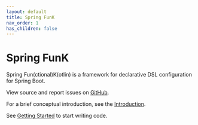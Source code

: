 ```yaml
---
layout: default
title: Spring FunK
nav_order: 1
has_children: false
---
```

# Spring FunK

Spring Fun(ctional)K(otlin) is a framework for declarative DSL configuration for Spring Boot.

View source and report issues on [GitHub](https://github.com/wakingrufus/spring-funk).

For a brief conceptual introduction, see the [Introduction](introduction.md).

See [Getting Started](getting_started.md) to start writing code.
